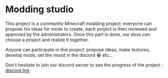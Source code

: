 # Modding studio
This project is a community Minecraft modding project: everyone can propose his ideas for mods to create, each project is then reviewed and approved by the administrators. Once this part is done, our devs can choose a project and realize it together.

Anyone can participate in this project: propose ideas, make textures, develop mods, set the mood in the discord 😁 etc...

Don't hesitate to join our discord server to see the progress of the project : [discord link](https://discord.gg/F8nFtEYRuk)
